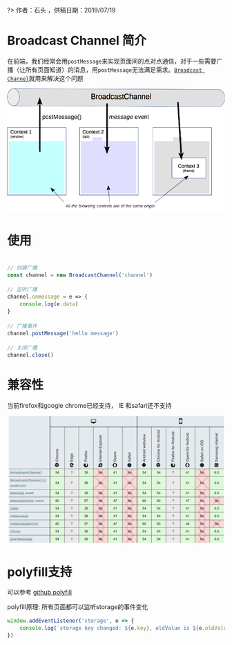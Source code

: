 ?> 作者：石头 ，供稿日期：2019/07/19


# Broadcast Channel 简介

在前端，我们经常会用`postMessage`来实现页面间的点对点通信，对于一些需要广播（让所有页面知道）的消息，用`postMessage`无法满足需求。[`Broadcast Channel`](https://developer.mozilla.org/en-US/docs/Web/API/Broadcast_Channel_API)就用来解决这个问题


![架构](./images/20190726-1.png)


# 使用 

```javascript

// 创建广播
const channel = new BroadcastChannel('channel')

// 监听广播
channel.onmessage = e => {
    console.log(e.data)
}

// 广播事件
channel.postMessage('hello message')

// 关闭广播
channel.close()

```


# 兼容性

当前firefox和google chrome已经支持， IE 和safari还不支持

![兼容性](./images/20190726-2.png)



# polyfill支持

可以参考 [github polyfill](https://gist.github.com/alexis89x/041a8e20a9193f3c47fb)

polyfill原理: 所有页面都可以监听storage的事件变化

```javascript
window.addEventListener('storage', e => {
    console.log(`storage key changed: ${e.key}, oldValue is ${e.oldValue}, newValue is ${e.newValue}`)
})
```


